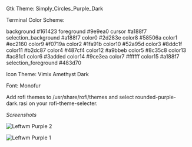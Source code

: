 Gtk Theme: Simply_Circles_Purple_Dark

Terminal Color Scheme: 

background            #161423
foreground            #9e9ea0
cursor                #a188f7
selection_background  #a188f7
color0                #2d283e
color8                #58506a
color1                #ec2160
color9                #f0719a
color2                #1fa91b
color10               #52a95d
color3                #8ddc1f
color11               #b2dc87
color4                #487cf4
color12               #a9bbeb
color5                #8c35c8
color13               #ac81c1
color6                #3added
color14               #9ce3ea
color7                #ffffff
color15               #a188f7
selection_foreground #483d70

Icon Theme: Vimix Amethyst Dark 

Font: Monofur 

Add rofi themes to /usr/share/rofi/themes and select rounded-purple-dark.rasi on your rofi-theme-selecter. 

*Screenshots*

![Leftwm Purple 2](https://user-images.githubusercontent.com/116481678/198120648-18570297-98c1-46f4-b8b5-8ec1d0302a8a.png)

![Leftwm Purple 1](https://user-images.githubusercontent.com/116481678/198120844-4f169c4c-5c49-42f4-a08a-64474c390b35.png)
